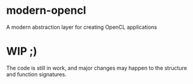 # modern-opencl
A modern abstraction layer for creating OpenCL applications

# WIP ;)
The code is still in work, and major changes may happen to the structure and function signatures.
